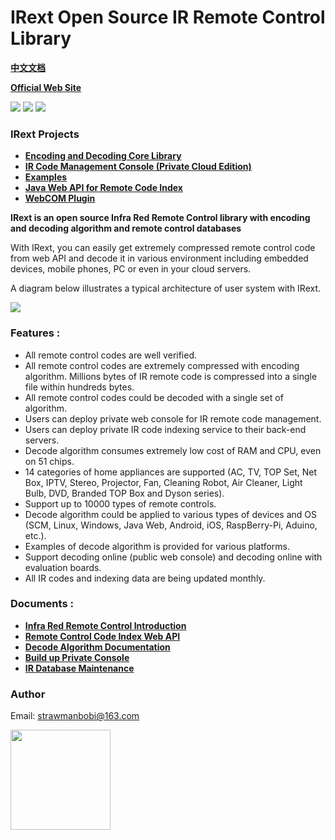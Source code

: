 # IRext Open Source IR Remote Control Library
__[中文文档](https://github.com/irext/irext/blob/master/README-cn.md)__

__[Official Web Site](https://irext.net)__


![](https://img.shields.io/github/license/irext/core.svg?style=flat)
![](https://img.shields.io/badge/release-0.2.2-green.svg)
![](https://img.shields.io/badge/build-pass-green.svg)

### __IRext Projects__
- __[Encoding and Decoding Core Library](https://github.com/irext/core)__
- __[IR Code Management Console (Private Cloud Edition)](https://github.com/irext/irext-console)__
- __[Examples](https://github.com/irext/irext-examples)__
- __[Java Web API for Remote Code Index](https://github.com/irext/irext-web-api)__
- __[WebCOM Plugin](https://github.com/irext/irext-web-com)__

__IRext is an open source Infra Red Remote Control library with encoding and decoding algorithm and remote control databases__

With IRext, you can easily get extremely compressed remote control code from web API and decode it in various environment including embedded devices, mobile phones, PC or even in your cloud servers.

A diagram below illustrates a typical architecture of user system with IRext.

<img src="https://github.com/irext/irext/blob/master/irext_docs/integration_adv.png">

### Features :
- All remote control codes are well verified.
- All remote control codes are extremely compressed with encoding algorithm. Millions bytes of IR remote code is compressed into a single file within hundreds bytes.
- All remote control codes could be decoded with a single set of algorithm.
- Users can deploy private web console for IR remote code management.
- Users can deploy private IR code indexing service to their back-end servers.
- Decode algorithm consumes extremely low cost of RAM and CPU, even on 51 chips.
- 14 categories of home appliances are supported (AC, TV, TOP Set, Net Box, IPTV, Stereo, Projector, Fan, Cleaning Robot, Air Cleaner, Light Bulb, DVD, Branded TOP Box and Dyson series).
- Support up to 10000 types of remote controls.
- Decode algorithm could be applied to various types of devices and OS (SCM, Linux, Windows, Java Web, Android, iOS, RaspBerry-Pi, Aduino, etc.).
- Examples of decode algorithm is provided for various platforms.
- Support decoding online (public web console) and decoding online with evaluation boards.
- All IR codes and indexing data are being updated monthly.


### Documents :

- __[Infra Red Remote Control Introduction](https://irext.net/doc/)__
- __[Remote Control Code Index Web API](https://irext.net/doc/#services)__
- __[Decode Algorithm Documentation](https://irext.net/doc/#decode)__
- __[Build up Private Console](https://irext.net/doc/#local_console)__
- __[IR Database Maintenance](https://irext.net/doc/#maintain_db)__


### Author

Email: strawmanbobi@163.com

<img src="https://github.com/irext/irext/blob/master/wx_qr.png" align="left" height="160" width="160">
